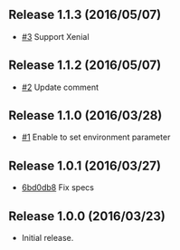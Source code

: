 Release 1.1.3 (2016/05/07)
---

- [#3](https://github.com/hfm/puppet-unicorn_systemd/pull/3) Support Xenial

Release 1.1.2 (2016/05/07)
---

- [#2](https://github.com/hfm/puppet-unicorn_systemd/pull/2) Update comment

Release 1.1.0 (2016/03/28)
---

- [#1](https://github.com/hfm/puppet-unicorn_systemd/pull/1) Enable to set environment parameter

Release 1.0.1 (2016/03/27)
---

- [6bd0db8](https://github.com/hfm/puppet-unicorn_systemd/commit/6bd0db8) Fix specs

Release 1.0.0 (2016/03/23)
---

- Initial release.
